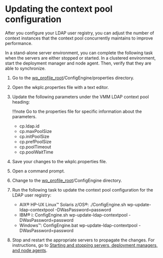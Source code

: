 # Updating the context pool configuration

After you configure your LDAP user registry, you can adjust the number of context instances that the context pool concurrently maintains to improve performance.

In a stand-alone server environment, you can complete the following task when the servers are either stopped or started. In a clustered environment, start the deployment manager and node agent. Then, verify that they are able to synchronize.

1.  Go to the [wp\_profile\_root](../../../../../../../guide_me/wpsdirstr.md#wp_profile_root)/ConfigEngine/properties directory.

2.  Open the wkplc.properties file with a text editor.

3.  Update the following parameters under the VMM LDAP context pool heading:

    !!!note
        Go to the properties file for specific information about the parameters.

    -   cp.ldap.id
    -   cp.maxPoolSize
    -   cp.initPoolSize
    -   cp.prefPoolSize
    -   cp.poolTimeout
    -   cp.poolWaitTime
    
4.  Save your changes to the wkplc.properties file.

5.  Open a command prompt.

6.  Change to the [wp\_profile\_root](../../../../../../../guide_me/wpsdirstr.md#wp_profile_root)/ConfigEngine directory.

7.  Run the following task to update the context pool configuration for the LDAP user registry:

    -   AIX® HP-UX Linux™ Solaris z/OS®: ./ConfigEngine.sh wp-update-ldap-contextpool -DWasPassword=password
    -   IBM® i: ConfigEngine.sh wp-update-ldap-contextpool -DWasPassword=password
    -   Windows™: ConfigEngine.bat wp-update-ldap-contextpool -DWasPassword=password

8.  Stop and restart the appropriate servers to propagate the changes. For instructions, go to [Starting and stopping servers, deployment managers, and node agents](../../../../../stopstart.md).



